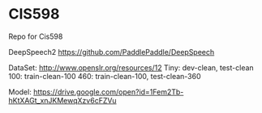 # CIS598
Repo for Cis598


DeepSpeech2
https://github.com/PaddlePaddle/DeepSpeech

DataSet:
http://www.openslr.org/resources/12
Tiny:
dev-clean, test-clean
100:
train-clean-100
460:
train-clean-100, test-clean-360

Model:
https://drive.google.com/open?id=1Fem2Tb-hKtXAGt_xnJKMewqXzv6cFZVu